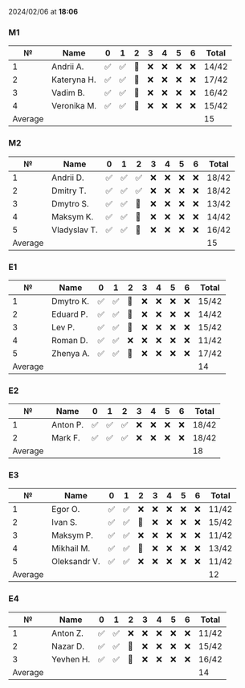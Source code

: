 2024/02/06 at **18:06**
### M1
|№|Name|0|1|2|3|4|5|6|Total|
|-----|-----|-----|-----|-----|-----|-----|-----|-----|-----|
|1|Andrii A.|✅|✅|🔄|❌|❌|❌|❌|14/42|
|2|Kateryna H.|✅|✅|🔄|❌|❌|❌|❌|17/42|
|3|Vadim B.|✅|✅|🔄|❌|❌|❌|❌|16/42|
|4|Veronika M.|✅|✅|🔄|❌|❌|❌|❌|15/42|
|Average|||||||||15|
### M2
|№|Name|0|1|2|3|4|5|6|Total|
|-----|-----|-----|-----|-----|-----|-----|-----|-----|-----|
|1|Andrii D.|✅|✅|✅|❌|❌|❌|❌|18/42|
|2|Dmitry T.|✅|✅|✅|❌|❌|❌|❌|18/42|
|3|Dmytro S.|✅|✅|🔄|❌|❌|❌|❌|13/42|
|4|Maksym K.|✅|✅|🔄|❌|❌|❌|❌|14/42|
|5|Vladyslav T.|✅|✅|🔄|❌|❌|❌|❌|16/42|
|Average|||||||||15|
### E1
|№|Name|0|1|2|3|4|5|6|Total|
|-----|-----|-----|-----|-----|-----|-----|-----|-----|-----|
|1|Dmytro K.|✅|✅|🔄|❌|❌|❌|❌|15/42|
|2|Eduard P.|✅|✅|🔄|❌|❌|❌|❌|14/42|
|3|Lev P.|✅|✅|🔄|❌|❌|❌|❌|15/42|
|4|Roman D.|✅|✅|❌|❌|❌|❌|❌|11/42|
|5|Zhenya A.|✅|✅|🔄|❌|❌|❌|❌|17/42|
|Average|||||||||14|
### E2
|№|Name|0|1|2|3|4|5|6|Total|
|-----|-----|-----|-----|-----|-----|-----|-----|-----|-----|
|1|Anton P.|✅|✅|✅|❌|❌|❌|❌|18/42|
|2|Mark F.|✅|✅|✅|❌|❌|❌|❌|18/42|
|Average|||||||||18|
### E3
|№|Name|0|1|2|3|4|5|6|Total|
|-----|-----|-----|-----|-----|-----|-----|-----|-----|-----|
|1|Egor O.|✅|✅|❌|❌|❌|❌|❌|11/42|
|2|Ivan S.|✅|✅|🔄|❌|❌|❌|❌|15/42|
|3|Maksym P.|✅|✅|❌|❌|❌|❌|❌|11/42|
|4|Mikhail M.|✅|✅|🔄|❌|❌|❌|❌|13/42|
|5|Oleksandr V.|✅|✅|❌|❌|❌|❌|❌|11/42|
|Average|||||||||12|
### E4
|№|Name|0|1|2|3|4|5|6|Total|
|-----|-----|-----|-----|-----|-----|-----|-----|-----|-----|
|1|Anton Z.|✅|✅|❌|❌|❌|❌|❌|11/42|
|2|Nazar D.|✅|✅|🔄|❌|❌|❌|❌|15/42|
|3|Yevhen H.|✅|✅|🔄|❌|❌|❌|❌|16/42|
|Average|||||||||14|
